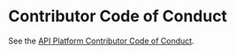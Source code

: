 # Contributor Code of Conduct

See the [API Platform Contributor Code of Conduct](https://api-platform.com/docs/extra/conduct).
